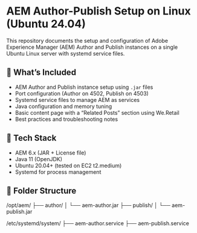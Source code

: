 # AEM Author-Publish Setup on Linux (Ubuntu 24.04)

This repository documents the setup and configuration of Adobe Experience Manager (AEM) Author and Publish instances on a single Ubuntu Linux server with systemd service files.

## 🔧 What’s Included

- AEM Author and Publish instance setup using `.jar` files
- Port configuration (Author on 4502, Publish on 4503)
- Systemd service files to manage AEM as services
- Java configuration and memory tuning
- Basic content page with a “Related Posts” section using We.Retail
- Best practices and troubleshooting notes

## 🧱 Tech Stack

- AEM 6.x (JAR + License file)
- Java 11 (OpenJDK)
- Ubuntu 20.04+ (tested on EC2 t2.medium)
- Systemd for process management

## 📁 Folder Structure

/opt/aem/
├── author/
│ └── aem-author.jar
├── publish/
│ └── aem-publish.jar


/etc/systemd/system/
├── aem-author.service
├── aem-publish.service

